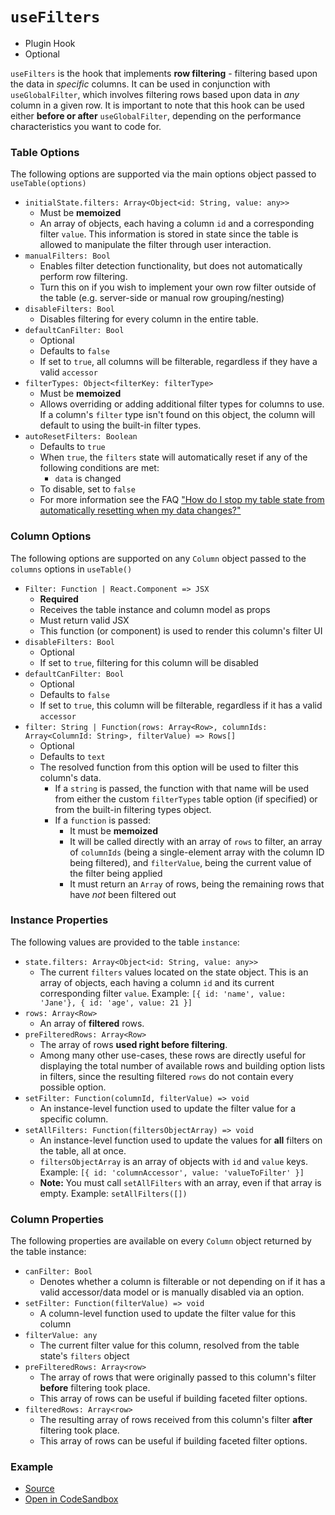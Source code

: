 # `useFilters`

- Plugin Hook
- Optional

`useFilters` is the hook that implements **row filtering** - filtering based upon the data in _specific_ columns. It can be used in conjunction with `useGlobalFilter`, which involves filtering rows based upon data in _any_ column in a given row. It is important to note that this hook can be used either **before or after** `useGlobalFilter`, depending on the performance characteristics you want to code for.

### Table Options

The following options are supported via the main options object passed to `useTable(options)`

- `initialState.filters: Array<Object<id: String, value: any>>`
  - Must be **memoized**
  - An array of objects, each having a column `id` and a corresponding filter `value`. This information is stored in state since the table is allowed to manipulate the filter through user interaction.
- `manualFilters: Bool`
  - Enables filter detection functionality, but does not automatically perform row filtering.
  - Turn this on if you wish to implement your own row filter outside of the table (e.g. server-side or manual row grouping/nesting)
- `disableFilters: Bool`
  - Disables filtering for every column in the entire table.
- `defaultCanFilter: Bool`
  - Optional
  - Defaults to `false`
  - If set to `true`, all columns will be filterable, regardless if they have a valid `accessor`
- `filterTypes: Object<filterKey: filterType>`
  - Must be **memoized**
  - Allows overriding or adding additional filter types for columns to use. If a column's `filter` type isn't found on this object, the column will default to using the built-in filter types.
- `autoResetFilters: Boolean`
  - Defaults to `true`
  - When `true`, the `filters` state will automatically reset if any of the following conditions are met:
    - `data` is changed
  - To disable, set to `false`
  - For more information see the FAQ ["How do I stop my table state from automatically resetting when my data changes?"](../faq#how-do-i-stop-my-table-state-from-automatically-resetting-when-my-data-changes)

### Column Options

The following options are supported on any `Column` object passed to the `columns` options in `useTable()`

- `Filter: Function | React.Component => JSX`
  - **Required**
  - Receives the table instance and column model as props
  - Must return valid JSX
  - This function (or component) is used to render this column's filter UI
- `disableFilters: Bool`
  - Optional
  - If set to `true`, filtering for this column will be disabled
- `defaultCanFilter: Bool`
  - Optional
  - Defaults to `false`
  - If set to `true`, this column will be filterable, regardless if it has a valid `accessor`
- `filter: String | Function(rows: Array<Row>, columnIds: Array<ColumnId: String>, filterValue) => Rows[]`
  - Optional
  - Defaults to `text`
  - The resolved function from this option will be used to filter this column's data.
    - If a `string` is passed, the function with that name will be used from either the custom `filterTypes` table option (if specified) or from the built-in filtering types object.
    - If a `function` is passed:
      - It must be **memoized**
      - It will be called directly with an array of `rows` to filter, an array of `columnIds` (being a single-element array with the column ID being filtered), and `filterValue`, being the current value of the filter being applied
      - It must return an `Array` of rows, being the remaining rows that have _not_ been filtered out

### Instance Properties

The following values are provided to the table `instance`:

- `state.filters: Array<Object<id: String, value: any>>`
  - The current `filters` values located on the state object. This is an array of objects, each having a column `id` and its current corresponding filter `value`. Example: `[{ id: 'name', value: 'Jane'}, { id: 'age', value: 21 }]`
- `rows: Array<Row>`
  - An array of **filtered** rows.
- `preFilteredRows: Array<Row>`
  - The array of rows **used right before filtering**.
  - Among many other use-cases, these rows are directly useful for displaying the total number of available rows and building option lists in filters, since the resulting filtered `rows` do not contain every possible option.
- `setFilter: Function(columnId, filterValue) => void`
  - An instance-level function used to update the filter value for a specific column.
- `setAllFilters: Function(filtersObjectArray) => void`
  - An instance-level function used to update the values for **all** filters on the table, all at once.
  - `filtersObjectArray` is an array of objects with `id` and `value` keys. Example: `[{ id: 'columnAccessor', value: 'valueToFilter' }]`
  - **Note:** You must call `setAllFilters` with an array, even if that array is empty. Example: `setAllFilters([])`

### Column Properties

The following properties are available on every `Column` object returned by the table instance:

- `canFilter: Bool`
  - Denotes whether a column is filterable or not depending on if it has a valid accessor/data model or is manually disabled via an option.
- `setFilter: Function(filterValue) => void`
  - A column-level function used to update the filter value for this column
- `filterValue: any`
  - The current filter value for this column, resolved from the table state's `filters` object
- `preFilteredRows: Array<row>`
  - The array of rows that were originally passed to this column's filter **before** filtering took place.
  - This array of rows can be useful if building faceted filter options.
- `filteredRows: Array<row>`
  - The resulting array of rows received from this column's filter **after** filtering took place.
  - This array of rows can be useful if building faceted filter options.

### Example

- [Source](https://github.com/tannerlinsley/react-table/tree/v7/examples/filtering)
- [Open in CodeSandbox](https://codesandbox.io/s/github/tannerlinsley/react-table/tree/v7/examples/filtering)
